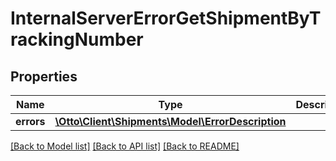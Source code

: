 # InternalServerErrorGetShipmentByTrackingNumber

## Properties
Name | Type | Description | Notes
------------ | ------------- | ------------- | -------------
**errors** | [**\Otto\Client\Shipments\Model\ErrorDescription**](ErrorDescription.md) |  | [optional] 

[[Back to Model list]](../../README.md#documentation-for-models) [[Back to API list]](../../README.md#documentation-for-api-endpoints) [[Back to README]](../../README.md)

